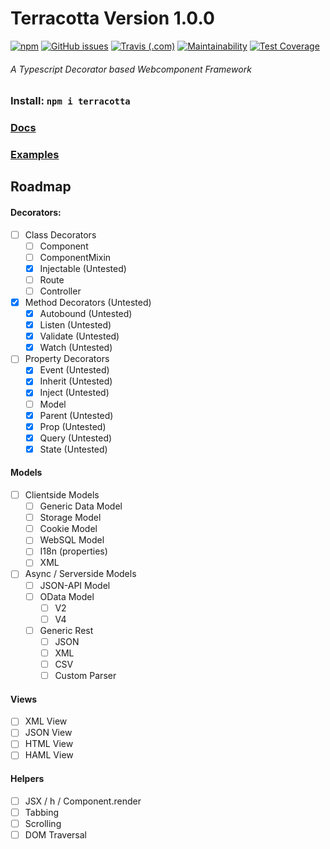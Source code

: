 # Terracotta Version 1.0.0

[![npm](https://img.shields.io/npm/v/terracotta.svg)](https://www.npmjs.com/package/terracotta)
[![GitHub issues](https://img.shields.io/github/issues/propero-oss/terracotta.svg)](https://github.com/propero-oss/terracotta/issues)
[![Travis (.com)](https://img.shields.io/travis/com/propero-oss/terracotta.svg)](https://travis-ci.com/propero-oss/terracotta)
[![Maintainability](https://api.codeclimate.com/v1/badges/cfedebb171c0baa31416/maintainability)](https://codeclimate.com/github/propero-oss/terracotta/maintainability)
[![Test Coverage](https://api.codeclimate.com/v1/badges/cfedebb171c0baa31416/test_coverage)](https://codeclimate.com/github/propero-oss/terracotta/test_coverage)

###### A Typescript Decorator based Webcomponent Framework
### Install: `npm i terracotta`
### [Docs](docs/index.md)
### [Examples](examples/index.md)

## Roadmap

#### Decorators:
- [ ] Class Decorators
  - [ ] Component
  - [ ] ComponentMixin
  - [x] Injectable (Untested)
  - [ ] Route
  - [ ] Controller
- [x] Method Decorators (Untested)
  - [x] Autobound (Untested)
  - [x] Listen (Untested)
  - [x] Validate (Untested)
  - [x] Watch (Untested)
- [ ] Property Decorators
  - [x] Event (Untested)
  - [x] Inherit (Untested)
  - [x] Inject (Untested)
  - [ ] Model
  - [x] Parent (Untested)
  - [x] Prop (Untested)
  - [x] Query (Untested)
  - [x] State (Untested)
#### Models
- [ ] Clientside Models
  - [ ] Generic Data Model
  - [ ] Storage Model
  - [ ] Cookie Model
  - [ ] WebSQL Model
  - [ ] I18n (properties)
  - [ ] XML
- [ ] Async / Serverside Models
  - [ ] JSON-API Model
  - [ ] OData Model
    - [ ] V2
    - [ ] V4
  - [ ] Generic Rest
    - [ ] JSON
    - [ ] XML
    - [ ] CSV
    - [ ] Custom Parser
#### Views
- [ ] XML View
- [ ] JSON View
- [ ] HTML View
- [ ] HAML View
#### Helpers
- [ ] JSX / h / Component.render
- [ ] Tabbing
- [ ] Scrolling
- [ ] DOM Traversal

